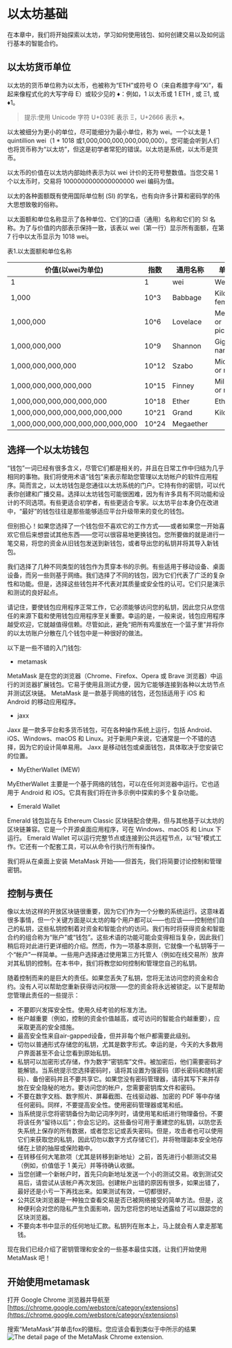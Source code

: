 # 以太坊基础


在本章中，我们将开始探索以太坊，学习如何使用钱包、如何创建交易以及如何运行基本的智能合约。


## 以太坊货币单位

以太坊的货币单位称为以太币，也被称为“ETH”或符号 О（来自希腊字母“Xi”，看起来像程式化的大写字母 E）或较少见的 ♦：例如，1 以太币或 1 ETH , 或 Ξ1, 或 ♦1。

> 提示:使用 Unicode 字符 U+039E 表示 Ξ，U+2666 表示 ♦。


以太被细分为更小的单位，尽可能细分为最小单位，称为 wei。一个以太是 1 quintillion wei（1 * 1018 或1,000,000,000,000,000,000）。您可能会听到人们也将货币称为“以太坊”，但这是初学者常犯的错误。以太坊是系统，以太币是货币。

以太币的价值在以太坊内部始终表示为以 wei 计价的无符号整数值。当您交易 1 个以太币时，交易将 1000000000000000000 wei 编码为值。

以太的各种面额既有使用国际单位制 (SI) 的学名，也有向许多计算和密码学的伟大思想致敬的俗称。

以太面额和单位名称显示了各种单位、它们的口语（通用）名称和它们的 SI 名​​称。为了与价值的内部表示保持一致，该表以 wei（第一行）显示所有面额，在第 7 行中以太币显示为 1018 wei。

表1.以太面额和单位名称

|价值(以wei为单位)|指数|通用名称|单位名称|
|--|--|--|--|
|1|1|wei|Wei
|1,000|10^3|Babbage|Kilowei or femtoether|
|1,000,000|10^6|Lovelace|Megawei or picoether|
|1,000,000,000|10^9|Shannon|Gigawei or nanoether|
|1,000,000,000,000|10^12|Szabo|Microether or micro|
|1,000,000,000,000,000|10^15|Finney|Milliether or milli|
|1,000,000,000,000,000,000|10^18|Ether|Ether|
|1,000,000,000,000,000,000,000|10^21|Grand|Kiloether|
|1,000,000,000,000,000,000,000,000|10^24|Megaether|


## 选择一个以太坊钱包

“钱包”一词已经有很多含义，尽管它们都是相关的，并且在日常工作中归结为几乎相同的事物。我们将使用术语“钱包”来表示帮助您管理以太坊帐户的软件应用程序。简而言之，以太坊钱包是您通往以太坊系统的门户。它持有你的密钥，可以代表你创建和广播交易。选择以太坊钱包可能很困难，因为有许多具有不同功能和设计的不同选项。有些更适合初学者，有些更适合专家。以太坊平台本身仍在改进中，“最好”的钱包往往是那些能够适应平台升级带来的变化的钱包。

但别担心！如果您选择了一个钱包但不喜欢它的工作方式——或者如果您一开始喜欢它但后来想尝试其他东西——您可以很容易地更换钱包。您所要做的就是进行一笔交易，将您的资金从旧钱包发送到新钱包，或者导出您的私钥并将其导入新钱包。

我们选择了几种不同类型的钱包作为贯穿本书的示例。有些适用于移动设备、桌面设备，而另一些则基于网络。我们选择了不同的钱包，因为它们代表了广泛的复杂性和功能。但是，选择这些钱包并不代表对其质量或安全性的认可。它们只是演示和测试的良好起点。

请记住，要使钱包应用程序正常工作，它必须能够访问您的私钥，因此您只从您信任的来源下载和使用钱包应用程序至关重要。幸运的是，一般来说，钱包应用程序越受欢迎，它就越值得信赖。尽管如此，避免“把所有鸡蛋放在一个篮子里”并将你的以太坊账户分散在几个钱包中是一种很好的做法。

以下是一些不错的入门钱包:

+ metamask

MetaMask 是在您的浏览器（Chrome、Firefox、Opera 或 Brave 浏览器）中运行的浏览器扩展钱包。它易于使用且测试方便，因为它能够连接到各种以太坊节点并测试区块链。 MetaMask 是一款基于网络的钱包，还包括适用于 iOS 和 Android 的移动应用程序。

+ jaxx

Jaxx 是一款多平台和多货币钱包，可在各种操作系统上运行，包括 Android、iOS、Windows、macOS 和 Linux。对于新用户来说，它通常是一个不错的选择，因为它的设计简单易用。 Jaxx 是移动钱包或桌面钱包，具体取决于您安装它的位置。

+ MyEtherWallet (MEW)

MyEtherWallet 主要是一个基于网络的钱包，可以在任何浏览器中运行。它也适用于 Android 和 iOS。它具有我们将在许多示例中探索的多个复杂功能。

+ Emerald Wallet


Emerald 钱包旨在与 Ethereum Classic 区块链配合使用，但与其他基于以太坊的区块链兼容。它是一个开源桌面应用程序，可在 Windows、macOS 和 Linux 下运行。 Emerald Wallet 可以运行完整节点或连接到公共远程节点，以“轻”模式工作。它还有一个配套工具，可以从命令行执行所有操作。


我们将从在桌面上安装 MetaMask 开始——但首先，我们将简要讨论控制和管理密钥。


## 控制与责任

像以太坊这样的开放区块链很重要，因为它们作为一个分散的系统运行。这意味着很多事情，但一个关键方面是以太坊的每个用户都可以——也应该——控制他们自己的私钥，这些私钥控制着对资金和智能合约的访问。我们有时将获得资金和智能合约的组合称为“账户”或“钱包”。这些术语的功能可能会变得相当复杂，因此我们稍后将对此进行更详细的介绍。然而，作为一项基本原则，它就像一个私钥等于一个“帐户”一样简单。一些用户选择通过使用第三方托管人（例如在线交易所）放弃对其私钥的控制。在本书中，我们将教您如何控制和管理您自己的私钥。

随着控制而来的是巨大的责任。如果您丢失了私钥，您将无法访问您的资金和合约。没有人可以帮助您重新获得访问权限——您的资金将永远被锁定。以下是帮助您管理此责任的一些提示：

+ 不要即兴发挥安全性。使用久经考验的标准方法。
+ 帐户越重要（例如，控制的资金价值越高，或可访问的智能合约越重要），应采取更高的安全措施。
+ 最高安全性来自air-gapped设备，但并非每个帐户都需要此级别。
+ 切勿以普通形式存储您的私钥，尤其是数字形式。幸运的是，今天的大多数用户界面甚至不会让您看到原始私钥。
+ 私钥可以加密形式存储，作为数字“密钥库”文件。被加密后，他们需要密码才能解锁。当系统提示您选择密码时，请将其设置为强密码（即长密码和随机密码）、备份密码并且不要共享它。如果您没有密码管理器，请将其写下来并存放在安全隐秘的地方。要访问您的帐户，您需要密钥库文件和密码。
+ 不要在数字文档、数字照片、屏幕截图、在线驱动器、加密的 PDF 等中存储任何密码。同样，不要提高安全性。使用密码管理器或笔和纸。
+ 当系统提示您将密钥备份为助记词序列时，请使用笔和纸进行物理备份。不要将该任务“留待以后”；你会忘记的。这些备份可用于重建您的私钥，以防您丢失系统上保存的所有数据，或者您忘记或丢失密码。但是，攻击者也可以使用它们来获取您的私钥，因此切勿以数字方式存储它们，并将物理副本安全地存储在上锁的抽屉或保险箱中。
+ 在转移任何大笔款项（尤其是转移到新地址）之前，首先进行小额测试交易（例如，价值低于 1 美元）并等待确认收据。
+ 当您创建一个新帐户时，首先只向新地址发送一个小的测试交易。收到测试交易后，请尝试从该帐户再次发回。创建帐户出错的原因有很多，如果出错了，最好还是小亏一下再找出来。如果测试有效，一切都很好。
+ 公共区块浏览器是一种独立查看交易是否已被网络接受的简单方法。但是，这种便利会对您的隐私产生负面影响，因为您将您的地址透露给了可以跟踪您的区块浏览器。
+ 不要向本书中显示的任何地址汇款。私钥列在账本上，马上就会有人拿走那笔钱。

现在我们已经介绍了密钥管理和安全的一些基本最佳实践，让我们开始使用 MetaMask 吧！

##  开始使用metamask
打开 Google Chrome 浏览器并导航至[https://chrome.google.com/webstore/category/extensions](https://chrome.google.com/webstore/category/extensions)

搜索“MetaMask”并单击fox的徽标。您应该会看到类似于中所示的结果![ The detail page of the MetaMask Chrome extension.](https://github.com/JBossBC/ethereumbook-ch/tree/main/book/images/metamask_download.png)


